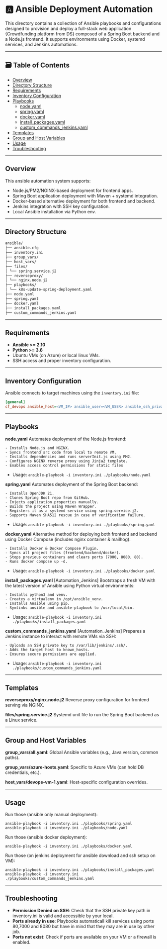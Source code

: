 # 🅰️ Ansible Deployment Automation

This directory contains a collection of Ansible playbooks and configurations designed to provision and deploy a full-stack web application {Crowdfunding platform from DS} composed of a Spring Boot backend and a Node.js frontend. It supports environments using Docker, systemd services, and Jenkins automations.

---

## 🗃️ Table of Contents

- [Overview](#overview)
- [Directory Structure](#directory-structure)
- [Requirements](#requirements)
- [Inventory Configuration](#inventory-configuration)
- [Playbooks](#playbooks)
    - [node.yaml](#nodeyaml)
    - [spring.yaml](#springyaml)
    - [docker.yaml](#dockeryaml)
    - [install_packages.yaml](#install_packagesyaml)
    - [custom_commands_jenkins.yaml](#custom_commands_jenkinsyaml)
- [Templates](#templates)
- [Group and Host Variables](#group-and-host-variables)
- [Usage](#usage)
- [Troubleshooting](#troubleshooting)

---

## Overview

This ansible automation system supports:

- Node.js/PM2/NGINX-based deployment for frontend apps.
- Spring Boot application deployment with Maven + systemd integration.
- Docker-based alternative deployment for both frontend and backend.
- Jenkins integration with SSH key configuration.
- Local Ansible installation via Python env.

---

## Directory Structure

```bash
ansible/
├── ansible.cfg
├── inventory.ini
├── group_vars/ 
├── host_vars/ 
├── files/
│ └── spring.service.j2 
├── reverseproxy/
│ └── nginx.node.j2 
├── playbooks/
│ └── k8s-update-spring-deployment.yaml 
├── node.yaml 
├── spring.yaml 
├── docker.yaml 
├── install_packages.yaml 
├── custom_commands_jenkins.yaml 
```

---

## Requirements

- **Ansible >= 2.10**
- **Python >= 3.6**
- Ubuntu VMs (on Azure) or local linux VMs.
- SSH access and proper inventory configuration.

---

## Inventory Configuration

Ansible connects to target machines using the `inventory.ini` file:

```ini
[general]
cf_devops ansible_host=<VM_IP> ansible_user=<VM_USER> ansible_ssh_private_key_file=<LOCAL_PATH_TO_SSH_PRIVATE_KEY>
```

---

## Playbooks

**node.yaml**
Automates deployment of the Node.js frontend:

    - Installs Node.js and NGINX.
    - Syncs frontend src code from local to remote VM.
    - Installs dependencies and runs serverInit.js using PM2.
    - Configures NGINX reverse proxy using Jinja2 template.
    - Enables access control permissions for static files

- Usage:
    `ansible-playbook -i inventory.ini ./playbooks/node.yaml`

**spring.yaml**
Automates deployment of the Spring Boot backend:

    - Installs OpenJDK 21.
    - Clones Spring Boot repo from GitHub.
    - Injects application.properties manually.
    - Builds the project using Maven Wrapper.
    - Registers it as a systemd service using spring.service.j2.
    - Supports Maven SHA512 rescue in case of verification failure.

- Usage:
    `ansible-playbook -i inventory.ini ./playbooks/spring.yaml`

**docker.yaml**
Alternative method for deploying both frontend and backend using Docker Compose (includes nginx container & mailhog):

    - Installs Docker & Docker Compose Plugin.
    - Syncs all project files (frontend/backend/docker).
    - Stops previous containers and clears ports (7000, 8080, 80).
    - Runs docker compose up -d.

- Usage:
    `ansible-playbook -i inventory.ini ./playbooks/docker.yaml`


**install_packages.yaml** [Automation_Jenkins]
Bootstraps a fresh VM with the latest version of Ansible using Python virtual environments:

    - Installs python3 and venv.
    - Creates a virtualenv in /opt/ansible_venv.
    - Installs Ansible using pip.
    - Symlinks ansible and ansible-playbook to /usr/local/bin.

- Usage:
    `ansible-playbook -i inventory.ini ./playbooks/install_packages.yaml`

**custom_commands_jenkins.yaml** [Automation_Jenkins]
Prepares a Jenkins instance to interact with remote VMs via SSH:

    - Uploads an SSH private key to /var/lib/jenkins/.ssh/.
    - Adds the target host to known_hosts.
    - Ensures secure permissions are applied.

- Usage:
    `ansible-playbook -i inventory.ini ./playbooks/custom_commands_jenkins.yaml`

---

## Templates

**reverseproxy/nginx.node.j2**
Reverse proxy configuration for frontend serving via NGINX.

**files/spring.service.j2**
Systemd unit file to run the Spring Boot backend as a Linux service.

---

## Group and Host Variables

**group_vars/all.yaml**: Global Ansible variables (e.g., Java version, common paths).

**group_vars/azure-hosts.yaml**: Specific to Azure VMs (can hold DB credentials, etc.).

**host_vars/devops-vm-1.yaml**: Host-specific configuration overrides.

---

## Usage
Run those (ansible only manual deployment):
```
ansible-playbook -i inventory.ini ./playbooks/spring.yaml
ansible-playbook -i inventory.ini ./playbooks/node.yaml
```

Run those (ansible docker deployment):
```
ansible-playbook -i inventory.ini ./playbooks/docker.yaml
```

Run those (on jenkins deployment for ansible download and ssh setup on VM):
```
ansible-playbook -i inventory.ini ./playbooks/install_packages.yaml
ansible-playbook -i inventory.ini ./playbooks/custom_commands_jenkins.yaml
```

---

## Troubleshooting
- **Permission Denied on SSH**: Check that the SSH private key path in inventory.ini is valid and accessible by your local.
- **Ports already in use**: Playbooks automaticall kill services using ports 80,7000 and 8080 but have in mind that they may are in use by other job.
- **Ports not exist**: Check if ports are available on your VM or a firewall is enabled.
